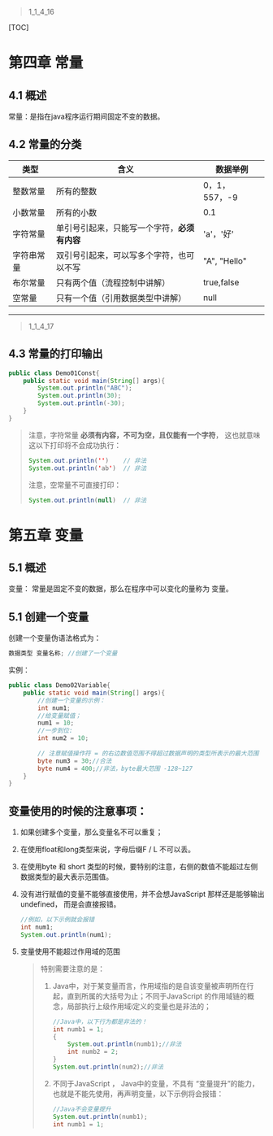 > 1_1_4_16

[TOC]

# 第四章	常量

## 4.1 概述

常量：是指在java程序运行期间固定不变的数据。

## 4.2 常量的分类

| 类型       | 含义                                         | 数据举例      |
| ---------- | -------------------------------------------- | ------------- |
| 整数常量   | 所有的整数                                   | 0，1，557，-9 |
| 小数常量   | 所有的小数                                   | 0.1           |
| 字符常量   | 单引号引起来，只能写一个字符，**必须有内容** | 'a'，'好'     |
| 字符串常量 | 双引号引起来，可以写多个字符，也可以不写     | "A", "Hello"  |
| 布尔常量   | 只有两个值（流程控制中讲解）                 | true,false    |
| 空常量     | 只有一个值（引用数据类型中讲解）             | null          |



---

> 1_1_4_17

## 4.3  常量的打印输出

```java
public class Demo01Const{
    public static void main(String[] args){
        System.out.println("ABC");
        System.out.println(30);
        System.out.println(-30);        
    }
}
```

> 注意，字符常量 **必须有内容，不可为空，且仅能有一个字符**， 这也就意味这以下打印将不会成功执行：
>
> ```java
> System.out.println('')	// 非法
> System.out.println('ab')	// 非法   
> ```
>
> 注意，空常量不可直接打印：
>
> ```java
> System.out.println(null)	// 非法
> ```
>
> 



# 第五章 变量

## 5.1 概述

变量： 常量是固定不变的数据，那么在程序中可以变化的量称为 变量。  

## 5.1 创建一个变量

创建一个变量伪语法格式为：

```java
数据类型 变量名称; //创建了一个变量
```

实例：

```java
public class Demo02Variable{
    public static void main(String[] args){
        //创建一个变量的示例：
        int num1;
        //给变量赋值；
        num1 = 10;
        //一步到位:
        int num2 = 10;
        
        // 注意赋值操作符 = 的右边数值范围不得超过数据声明的类型所表示的最大范围
        byte num3 = 30;//合法
        byte num4 = 400;//非法，byte最大范围 -128~127
    }
}
```



## **变量使用的时候的注意事项：**

1. 如果创建多个变量，那么变量名不可以重复；

2. 在使用float和long类型来说，字母后缀F / L 不可以丢。

3. 在使用byte 和 short 类型的时候，要特别的注意，右侧的数值不能超过左侧数据类型的最大表示范围值。

4. 没有进行赋值的变量不能够直接使用，并不会想JavaScript 那样还是能够输出 undefined， 而是会直接报错。 

   ```java
   //例如，以下示例就会报错
   int num1;
   System.out.println(num1);
   ```

5. 变量使用不能超过作用域的范围

   > 特别需要注意的是：
   >
   > 1. Java中，对于某变量而言，作用域指的是自该变量被声明所在行起，直到所属的大括号为止；不同于JavaScript 的作用域链的概念，局部执行上级作用域i定义的变量也是非法的；
   >
   >    ```java
   >    //Java中，以下行为都是非法的！
   >    int numb1 = 1;
   >    {
   >        System.out.println(numb1);//非法
   >    	int numb2 = 2;
   >    }
   >    System.out.println(num2);//非法
   >    ```
   >
   >    
   >
   > 2. 不同于JavaScript ， Java中的变量，不具有 “变量提升”的能力，也就是不能先使用，再声明变量，以下示例将会报错：
   >
   >    ```java
   >    //Java不会变量提升
   >    System.out.println(numb1);
   >    int numb1 = 1;
   >    ```
   >
   >    



